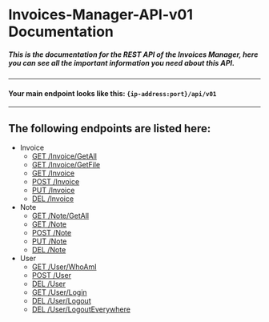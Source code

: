 #  Invoices-Manager-API-v01 Documentation

##### This is the documentation for the REST API of the Invoices Manager, here you can see all the important information you need about this API. 
  
---
#### Your main endpoint looks like this: ```{ip-address:port}/api/v01```
---
  
## The following endpoints are listed here:
- Invoice
    - [GET /Invoice/GetAll]()
    - [GET /Invoice/GetFile]()
    - [GET /Invoice]()
    - [POST /Invoice]()
    - [PUT /Invoice]()
    - [DEL /Invoice]()
- Note
    - [GET /Note/GetAll]()
    - [GET /Note]()
    - [POST /Note]()
    - [PUT /Note]()
    - [DEL /Note]()
- User
    - [GET /User/WhoAmI](/User/DEL__User.md)
    - [POST /User](/User/DEL__User.md)
    - [DEL /User](/User/DEL__User.md)
    - [GET /User/Login](/User/DEL__User.md)
    - [DEL /User/Logout](/User/DEL__User.md)
    - [DEL /User/LogoutEverywhere](/User/DEL__User.md)
